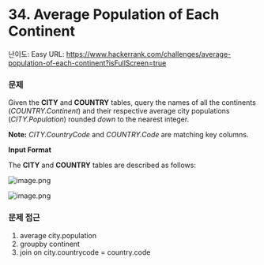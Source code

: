 # 34. Average Population of Each Continent

난이도: Easy
URL: https://www.hackerrank.com/challenges/average-population-of-each-continent?isFullScreen=true

### 문제

Given the **CITY** and **COUNTRY** tables, query the names of all the continents (*COUNTRY.Continent*) and their respective average city populations (*CITY.Population*) rounded *down* to the nearest integer.

**Note:** *CITY.CountryCode* and *COUNTRY.Code* are matching key columns.

**Input Format**

The **CITY** and **COUNTRY** tables are described as follows:

![image.png](34%20Average%20Population%20of%20Each%20Continent%20150bdab6415180a7af24cd61f6cabcac/image.png)

![image.png](34%20Average%20Population%20of%20Each%20Continent%20150bdab6415180a7af24cd61f6cabcac/image%201.png)

### 문제 접근

1. average city.population
2. groupby continent
3. join on city.countrycode = country.code